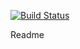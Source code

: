 [![Build Status](https://travis-ci.org/marcojahn/iot-raspberry-awsiot-nodejs-tester.svg?branch=master)](https://travis-ci.org/marcojahn/iot-raspberry-awsiot-nodejs-tester)

Readme
